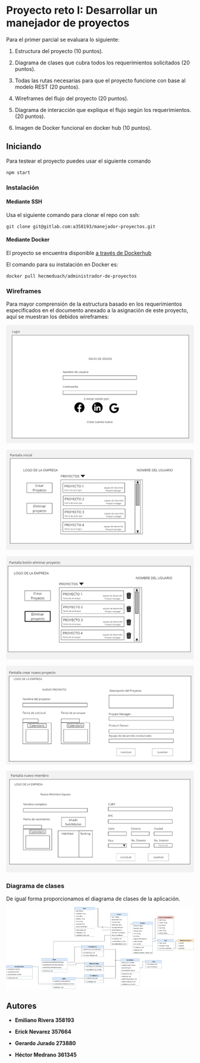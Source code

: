 # Proyecto reto I: Desarrollar un manejador de proyectos

Para el primer parcial se evaluara lo siguiente:

1) Estructura del proyecto (10 puntos).

2) Diagrama de clases que cubra todos los requerimientos solicitados (20 puntos).

3) Todas las rutas necesarias para que el proyecto funcione con base al modelo REST (20 puntos).

4) Wireframes del flujo del proyecto (20 puntos).

5) Diagrama de interacción que explique el flujo según los requerimientos. (20 puntos).

6) Imagen de Docker funcional en docker hub (10 puntos).

## Iniciando

Para testear el proyecto puedes usar el siguiente comando
```
npm start
```

### Instalación

#### Mediante SSH

Usa el siguiente comando para clonar el repo con ssh:

```
git clone git@gitlab.com:a358193/manejador-proyectos.git
```

#### Mediante Docker

El proyecto se encuentra disponible [a través de Dockerhub](https://hub.docker.com/r/hecmeduach/administrador-de-proyectos)

El comando para su instalación en Docker es:
```
docker pull hecmeduach/administrador-de-proyectos
```

### Wireframes 

Para mayor comprensión de la estructura basado en los requerimientos especificados en el documento anexado a la asignación de este proyecto, aquí se muestran los debidos wireframes:

![Login](./public/resources/WIREFRAMES/Login.jpg)

![PantallaInicial](./public/resources/WIREFRAMES/PantallaInicial.jpg)

![PantallaEliminar](./public/resources/WIREFRAMES/PantallaEliminar.jpg)

![NuevoProyecto](./public/resources/WIREFRAMES/NuevoProyecto.jpg)

![NuevoMiembro](./public/resources/WIREFRAMES/NuevoMiembro.jpg)

### Diagrama de clases

De igual forma proporcionamos el diagrama de clases de la aplicación.

![Diagrama](./public/resources/Diagrama%20de%20clases.jpg)


## Autores

* **Emiliano Rivera     358193**

* **Erick Nevarez     357664**

* **Gerardo Jurado  273880**  

* **Héctor Medrano      361345**